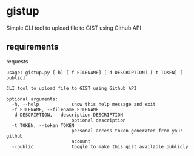 # gistup
Simple CLI tool to upload file to GIST using Github API

## requirements
requests

```
usage: gistup.py [-h] [-f FILENAME] [-d DESCRIPTION] [-t TOKEN] [--public]

CLI tool to upload file to GIST using Github API

optional arguments:
  -h, --help            show this help message and exit
  -f FILENAME, --filename FILENAME
  -d DESCRIPTION, --description DESCRIPTION
                        optional description
  -t TOKEN, --token TOKEN
                        personal access token generated from your github
                        account
  --public              toggle to make this gist available publicly
```
